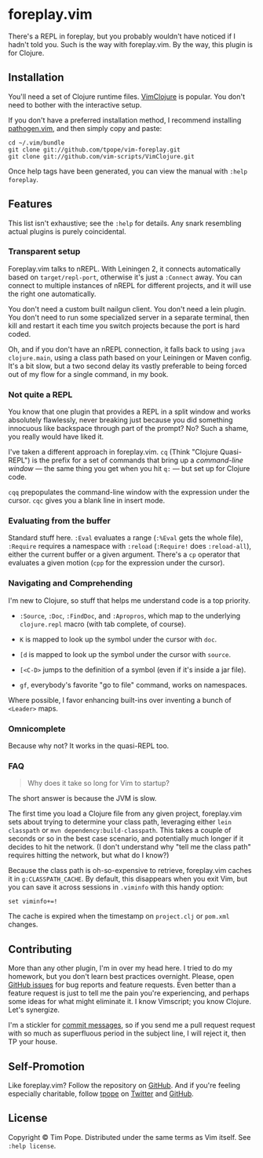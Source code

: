 # foreplay.vim

There's a REPL in foreplay, but you probably wouldn't have noticed if I hadn't
told you.  Such is the way with foreplay.vim.  By the way, this plugin is for
Clojure.

## Installation

You'll need a set of Clojure runtime files.
[VimClojure](http://www.vim.org/scripts/script.php?script_id=2501) is popular.
You don't need to bother with the interactive setup.

If you don't have a preferred installation method, I recommend
installing [pathogen.vim](https://github.com/tpope/vim-pathogen), and
then simply copy and paste:

    cd ~/.vim/bundle
    git clone git://github.com/tpope/vim-foreplay.git
    git clone git://github.com/vim-scripts/VimClojure.git

Once help tags have been generated, you can view the manual with
`:help foreplay`.

## Features

This list isn't exhaustive; see the `:help` for details.  Any snark resembling
actual plugins is purely coincidental.

### Transparent setup

Foreplay.vim talks to nREPL.  With Leiningen 2, it connects automatically
based on `target/repl-port`, otherwise it's just a `:Connect` away.  You can
connect to multiple instances of nREPL for different projects, and it will
use the right one automatically.

You don't need a custom built nailgun client.  You don't need a lein plugin.
You don't need to run some specialized server in a separate terminal, then
kill and restart it each time you switch projects because the port is hard
coded.

Oh, and if you don't have an nREPL connection, it falls back to using
`java clojure.main`, using a class path based on your Leiningen or Maven
config.  It's a bit slow, but a two second delay its vastly preferable to
being forced out of my flow for a single command, in my book.

### Not quite a REPL

You know that one plugin that provides a REPL in a split window and works
absolutely flawlessly, never breaking just because you did something innocuous
like backspace through part of the prompt?  No?  Such a shame, you really
would have liked it.

I've taken a different approach in foreplay.vim.  `cq`  (Think "Clojure
Quasi-REPL") is the prefix for a set of commands that bring up a *command-line
window* — the same thing you get when you hit `q:` — but set up for Clojure
code.

`cqq` prepopulates the command-line window with the expression under the
cursor.  `cqc` gives you a blank line in insert mode.

### Evaluating from the buffer

Standard stuff here.  `:Eval` evaluates a range (`:%Eval` gets the whole
file), `:Require` requires a namespace with `:reload` (`:Require!` does
`:reload-all`), either the current buffer or a given argument.  There's a `cp`
operator that evaluates a given motion (`cpp` for the expression under the
cursor).

### Navigating and Comprehending

I'm new to Clojure, so stuff that helps me understand code is a top priority.

* `:Source`, `:Doc`, `:FindDoc`, and `:Apropros`, which map to the underlying
  `clojure.repl` macro (with tab complete, of course).

* `K` is mapped to look up the symbol under the cursor with `doc`.

* `[d` is mapped to look up the symbol under the cursor with `source`.

* `[<C-D>` jumps to the definition of a symbol (even if it's inside a jar
  file).

* `gf`, everybody's favorite "go to file" command, works on namespaces.

Where possible, I favor enhancing built-ins over inventing a bunch of
`<Leader>` maps.

### Omnicomplete

Because why not?  It works in the quasi-REPL too.

### FAQ

> Why does it take so long for Vim to startup?

The short answer is because the JVM is slow.

The first time you load a Clojure file from any given project, foreplay.vim
sets about trying to determine your class path, leveraging either
`lein classpath` or `mvn dependency:build-classpath`.  This takes a couple of
seconds or so in the best case scenario, and potentially much longer if it
decides to hit the network.  (I don't understand why "tell me the class path"
requires hitting the network, but what do I know?)

Because the class path is oh-so-expensive to retrieve, foreplay.vim caches it
in `g:CLASSPATH_CACHE`.  By default, this disappears when you exit Vim, but
you can save it across sessions in `.viminfo` with this handy option:

    set viminfo+=!

The cache is expired when the timestamp on `project.clj` or `pom.xml` changes.

## Contributing

More than any other plugin, I'm in over my head here.  I tried to do my
homework, but you don't learn best practices overnight.  Please, open
[GitHub issues][] for bug reports and feature requests.  Even better than a
feature request is just to tell me the pain you're experiencing, and perhaps
some ideas for what might eliminate it.  I know Vimscript; you know Clojure.
Let's synergize.

I'm a stickler for [commit messages][], so if you send me a pull request
request with so much as superfluous period in the subject line, I will
reject it, then TP your house.

[GitHub issues]: http://github.com/tpope/vim-foreplay/issues
[commit messages]: http://tbaggery.com/2008/04/19/a-note-about-git-commit-messages.html

## Self-Promotion

Like foreplay.vim? Follow the repository on
[GitHub](https://github.com/tpope/vim-foreplay). And if
you're feeling especially charitable, follow [tpope](http://tpo.pe/) on
[Twitter](http://twitter.com/tpope) and
[GitHub](https://github.com/tpope).

## License

Copyright © Tim Pope.  Distributed under the same terms as Vim itself.
See `:help license`.
